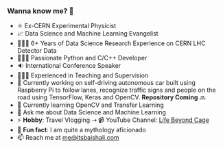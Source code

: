 ### Wanna know me? 👋

- ⚛️ Ex-CERN Experimental Physicist
- 📈 Data Science and Machine Learning Evangelist
- 👩🏻‍🔬 6+ Years of Data Science Research Experience on CERN LHC Detector Data
- 👩🏻‍💻 Passionate Python and C/C++ Developer
- 🔉 International Conference Speaker
- 👩🏻‍🏫 Experienced in Teaching and Supervision
- 🚗 Currently working on self-driving autonomous car built using Raspberry Pi to follow lanes, recognize traffic signs and people on the road using TensorFlow, Keras and OpenCV. <b>Repository Coming</b> 🔜
- 🌱 Currently learning OpenCV and Transfer Learning
- 💬 Ask me about Data Science and Machine Learning
- ⚡ <b>Hobby</b>: Travel Vlogging ⇢ 📹 YouTube Channel: [Life Beyond Cage](https://www.youtube.com/lifebeyondcage)
- 🤩 <b>Fun fact</b>: I am quite a mythology aficionado
- 📫 Reach me at me@itsbaishali.com
